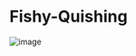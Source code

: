 # Fishy-Quishing

![image](https://github.com/PallaviHarish/Fishy-Quishing/assets/106737458/279bfe7c-24cc-44cc-a563-ecf8cac55932)
